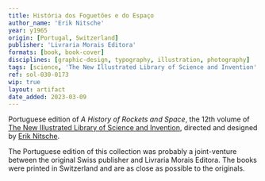 ```yaml
---
title: História dos Foguetões e do Espaço
author_name: 'Erik Nitsche'
year: y1965
origin: [Portugal, Switzerland]
publisher: 'Livraria Morais Editora'
formats: [book, book-cover]
disciplines: [graphic-design, typography, illustration, photography]
tags: [science, 'The New Illustrated Library of Science and Invention' ]
ref: sol-030-0173
wip: true
layout: artifact
date_added: 2023-03-09
---
```

Portuguese edition of *A History of Rockets and Space*, the 12th volume of <a class="text-cat-link tag" href="/tags/The New Illustrated Library of Science and Invention/">The New Illustrated Library of Science and Invention</a>, directed and designed by <a class="text-cat-link author" href="/authors/Erik Nitsche/">Erik Nitsche</a>.

<p>
The Portuguese edition of this collection was probably a joint-venture between the original Swiss publisher and Livraria Morais Editora. The books were printed in Switzerland and are as close as possible to the originals.
</p>
